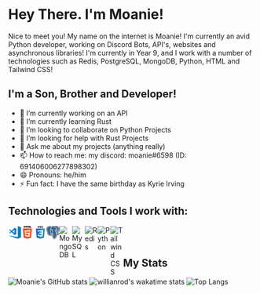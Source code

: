 # Hey There. I'm Moanie!

Nice to meet you! My name on the internet is Moanie! I'm currently an avid Python developer, working on Discord Bots, API's, websites and asynchronous libraries! I'm currently in Year 9, and I work with a number of technologies such as Redis, PostgreSQL, MongoDB, Python, HTML and Tailwind CSS!

## I'm a Son, Brother and Developer!

- 🔭 I’m currently working on an API
- 🌱 I’m currently learning Rust
- 👯 I’m looking to collaborate on Python Projects
- 🤔 I’m looking for help with Rust Projects
- 💬 Ask me about my projects (anything really)
- 📫 How to reach me: my discord: moanie#6598 (ID: 691406006277898302)
- 😄 Pronouns: he/him
- ⚡ Fun fact: I have the same birthday as Kyrie Irving

## Technologies and Tools I work with:

<img align="left" alt="Visual Studio Code" width="26px" src="https://raw.githubusercontent.com/github/explore/80688e429a7d4ef2fca1e82350fe8e3517d3494d/topics/visual-studio-code/visual-studio-code.png" />
<img align="left" alt="HTML5" width="26px" src="https://raw.githubusercontent.com/github/explore/80688e429a7d4ef2fca1e82350fe8e3517d3494d/topics/html/html.png" />
<img align="left" alt="CSS3" width="26px" src="https://raw.githubusercontent.com/github/explore/80688e429a7d4ef2fca1e82350fe8e3517d3494d/topics/css/css.png" />
<img align="left" alt="PostgreSQL" width="26px" src="https://raw.githubusercontent.com/github/explore/80688e429a7d4ef2fca1e82350fe8e3517d3494d/topics/postgresql/postgresql.png" />
<img align="left" alt="MongoDB" width="26px" src="https://img.icons8.com/color/452/mongodb.png" />
<img align="left" alt="MySQL" width="26px" src="https://cdn.icon-icons.com/icons2/2415/PNG/512/mysql_original_wordmark_logo_icon_146417.png" />
<img align="left" alt="Redis" width="26px" src="https://cdn.iconscout.com/icon/free/png-512/redis-83994.png" />
<img align="left" alt="Python" width="26px" src="https://cdn.iconscout.com/icon/free/png-256/python-3521655-2945099.png" />
<img align="left" alt="Tailwind CSS" width="26px" src="https://symbols.getvecta.com/stencil_97/3_tailwind-css-icon.43c02f69bf.png" />

<br/>
<br/>

## My Stats

![Moanie's GitHub stats](https://github-readme-stats.vercel.app/api?username=moanie&theme=vue-dark&show_icons=true)
![willianrod's wakatime stats](https://github-readme-stats.vercel.app/api/wakatime?username=moanie&theme=vue-dark&layout=compact)
![Top Langs](https://github-readme-stats.vercel.app/api/top-langs/?username=moanie&theme=vue-dark)

